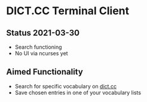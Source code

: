 # DICT.CC Terminal Client

## Status 2021-03-30
- Search functioning
- No UI via ncurses yet

## Aimed Functionality
- Search for specific vocabulary on [dict.cc](https://dict.cc)
- Save chosen entries in one of your vocabulary lists
